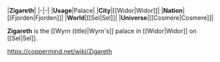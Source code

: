 |**Zigareth**|
|-|-|
|**Usage**|Palace|
|**City**|[[Widor\|Widor]]|
|**Nation**|[[Fjorden\|Fjorden]]|
|**World**|[[Sel\|Sel]]|
|**Universe**|[[Cosmere\|Cosmere]]|

**Zigareth** is the [[Wyrn (title)\|Wyrn's]] palace in [[Widor\|Widor]] on [[Sel\|Sel]].



https://coppermind.net/wiki/Zigareth